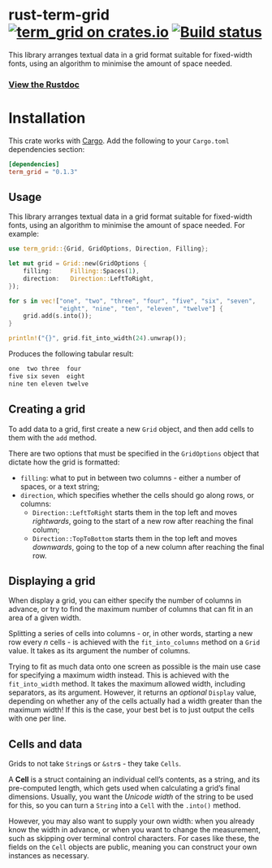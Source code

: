 # rust-term-grid [![term_grid on crates.io](http://meritbadge.herokuapp.com/term_grid)](https://crates.io/crates/term_grid) [![Build status](https://travis-ci.org/ogham/rust-term-grid.svg?branch=master)](https://travis-ci.org/ogham/rust-term-grid)

This library arranges textual data in a grid format suitable for fixed-width fonts, using an algorithm to minimise the amount of space needed.

### [View the Rustdoc](http://ogham.rustdocs.org/term_grid)


# Installation

This crate works with [Cargo](http://crates.io). Add the following to your `Cargo.toml` dependencies section:

```toml
[dependencies]
term_grid = "0.1.3"
```


## Usage

This library arranges textual data in a grid format suitable for fixed-width fonts, using an algorithm to minimise the amount of space needed.
For example:

```rust
use term_grid::{Grid, GridOptions, Direction, Filling};
```

```rust
let mut grid = Grid::new(GridOptions {
    filling:     Filling::Spaces(1),
    direction:   Direction::LeftToRight,
});
```

```rust
for s in vec!["one", "two", "three", "four", "five", "six", "seven",
              "eight", "nine", "ten", "eleven", "twelve"] {
    grid.add(s.into());
}
```

```rust
println!("{}", grid.fit_into_width(24).unwrap());
```

Produces the following tabular result:

```rust
one  two three  four
five six seven  eight
nine ten eleven twelve
```


## Creating a grid

To add data to a grid, first create a new `Grid` object, and then add cells to them with the `add` method.

There are two options that must be specified in the `GridOptions` object that dictate how the grid is formatted:

- `filling`: what to put in between two columns - either a number of spaces, or a text string;
- `direction`, which specifies whether the cells should go along rows, or columns:
    - `Direction::LeftToRight` starts them in the top left and moves *rightwards*, going to the start of a new row after reaching the final column;
    - `Direction::TopToBottom` starts them in the top left and moves *downwards*, going to the top of a new column after reaching the final row.


## Displaying a grid

When display a grid, you can either specify the number of columns in advance, or try to find the maximum number of columns that can fit in an area of a given width.

Splitting a series of cells into columns - or, in other words, starting a new row every *n* cells - is achieved with the `fit_into_columns` method on a `Grid` value.
It takes as its argument the number of columns.

Trying to fit as much data onto one screen as possible is the main use case for specifying a maximum width instead.
This is achieved with the `fit_into_width` method.
It takes the maximum allowed width, including separators, as its argument.
However, it returns an *optional* `Display` value, depending on whether any of the cells actually had a width greater than the maximum width!
If this is the case, your best bet is to just output the cells with one per line.


## Cells and data

Grids to not take `String`s or `&str`s - they take `Cells`.

A **Cell** is a struct containing an individual cell’s contents, as a string, and its pre-computed length, which gets used when calculating a grid’s final dimensions.
Usually, you want the *Unicode width* of the string to be used for this, so you can turn a `String` into a `Cell` with the `.into()` method.

However, you may also want to supply your own width: when you already know the width in advance, or when you want to change the measurement, such as skipping over terminal control characters.
For cases like these, the fields on the `Cell` objects are public, meaning you can construct your own instances as necessary.

